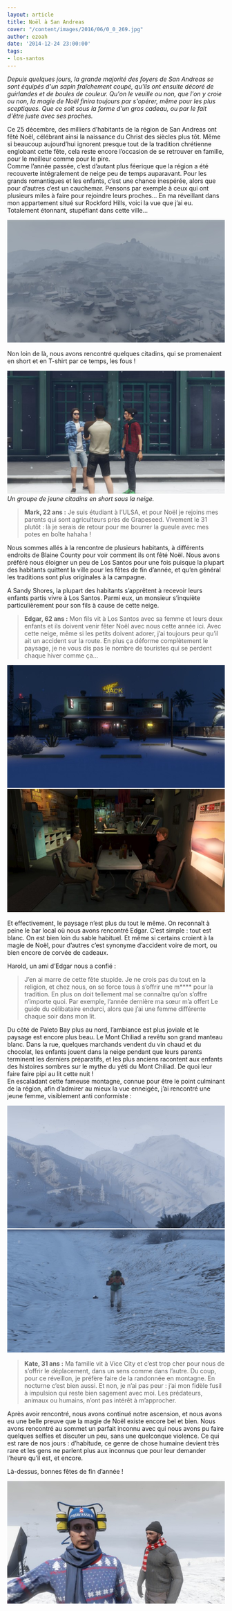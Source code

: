 ```yaml
---
layout: article
title: Noël à San Andreas
cover: "/content/images/2016/06/0_0_269.jpg"
author: ezoah
date: '2014-12-24 23:00:00'
tags:
- los-santos
---
```


_Depuis quelques jours, la grande majorité des foyers de San Andreas se sont équipés d'un sapin fraîchement coupé, qu'ils ont ensuite décoré de guirlandes et de boules de couleur. Qu'on le veuille ou non, que l'on y croie ou non, la magie de Noël finira toujours par s'opérer, même pour les plus sceptiques. Que ce soit sous la forme d'un gros cadeau, ou par le fait d'être juste avec ses proches._

Ce 25 décembre, des milliers d’habitants de la région de San Andreas ont fêté Noël, célébrant ainsi la naissance du Christ des siècles plus tôt. Même si beaucoup aujourd’hui ignorent presque tout de la tradition chrétienne englobant cette fête, cela reste encore l’occasion de se retrouver en famille, pour le meilleur comme pour le pire.  
Comme l’année passée, c’est d’autant plus féerique que la région a été recouverte intégralement de neige peu de temps auparavant. Pour les grands romantiques et les enfants, c’est une chance inespérée, alors que pour d’autres c’est un cauchemar. Pensons par exemple à ceux qui ont plusieurs miles à faire pour rejoindre leurs proches… En ma réveillant dans mon appartement situé sur Rockford Hills, voici la vue que j’ai eu. Totalement étonnant, stupéfiant dans cette ville…

![](/content/images/2016/06/0_0-3_7.jpg)

Non loin de là, nous avons rencontré quelques citadins, qui se promenaient en short et en T-shirt par ce temps, les fous !

![Un groupe de jeune citadins en short sous la neige.](/content/images/2016/06/0_0-2_5.jpg)
_Un groupe de jeune citadins en short sous la neige._

> **Mark, 22 ans :** Je suis étudiant à l’ULSA, et pour Noël je rejoins mes parents qui sont agriculteurs près de Grapeseed. Vivement le 31 plutôt : là je serais de retour pour me bourrer la gueule avec mes potes en boîte hahaha !

Nous sommes allés à la rencontre de plusieurs habitants, à différents endroits de Blaine County pour voir comment ils ont fêté Noël. Nous avons préféré nous éloigner un peu de Los Santos pour une fois puisque la plupart des habitants quittent la ville pour les fêtes de fin d’année, et qu’en général les traditions sont plus originales à la campagne.

A Sandy Shores, la plupart des habitants s’apprêtent à recevoir leurs enfants partis vivre à Los Santos. Parmi eux, un monsieur s’inquiète particulièrement pour son fils à cause de cette neige.

> **Edgar, 62 ans :** Mon fils vit à Los Santos avec sa femme et leurs deux enfants et ils doivent venir fêter Noël avec nous cette année ici. Avec cette neige, même si les petits doivent adorer, j’ai toujours peur qu’il ait un accident sur la route. En plus ça déforme complètement le paysage, je ne vous dis pas le nombre de touristes qui se perdent chaque hiver comme ça…

![](/content/images/2016/06/0_0-4_4.jpg)
![](/content/images/2016/06/0_0-5_2.jpg)

Et effectivement, le paysage n’est plus du tout le même. On reconnaît à peine le bar local où nous avons rencontré Edgar. C’est simple : tout est blanc. On est bien loin du sable habituel. Et même si certains croient à la magie de Noël, pour d’autres c’est synonyme d’accident voire de mort, ou bien encore de corvée de cadeaux.

Harold, un ami d’Edgar nous a confié :

> J’en ai marre de cette fête stupide. Je ne crois pas du tout en la religion, et chez nous, on se force tous à s’offrir une m\*\*\*\* pour la tradition. En plus on doit tellement mal se connaître qu’on s’offre n’importe quoi. Par exemple, l’année dernière ma sœur m’a offert Le guide du célibataire endurci, alors que j’ai une femme différente chaque soir dans mon lit.

Du côté de Paleto Bay plus au nord, l’ambiance est plus joviale et le paysage est encore plus beau. Le Mont Chiliad a revêtu son grand manteau blanc. Dans la rue, quelques marchands vendent du vin chaud et du chocolat, les enfants jouent dans la neige pendant que leurs parents terminent les derniers préparatifs, et les plus anciens racontent aux enfants des histoires sombres sur le mythe du yéti du Mont Chiliad. De quoi leur faire faire pipi au lit cette nuit !  
En escaladant cette fameuse montagne, connue pour être le point culminant de la région, afin d’admirer au mieux la vue enneigée, j’ai rencontré une jeune femme, visiblement anti conformiste :

![](/content/images/2016/06/0_0-7_1.jpg)
![](/content/images/2016/06/0_0-6_1.jpg)

> **Kate, 31 ans :** Ma famille vit à Vice City et c’est trop cher pour nous de s’offrir le déplacement, dans un sens comme dans l’autre. Du coup, pour ce réveillon, je préfère faire de la randonnée en montagne. En nocturne c’est bien aussi. Et non, je n’ai pas peur : j’ai mon fidèle fusil à impulsion qui reste bien sagement avec moi. Les prédateurs, animaux ou humains, n’ont pas intérêt à m’approcher.

Après avoir rencontré, nous avons continué notre ascension, et nous avons eu une belle preuve que la magie de Noël existe encore bel et bien. Nous avons rencontré au sommet un parfait inconnu avec qui nous avons pu faire quelques selfies et discuter un peu, sans une quelconque violence. Ce qui est rare de nos jours : d’habitude, ce genre de chose humaine devient très rare et les gens ne parlent plus aux inconnus que pour leur demander l’heure qu’il est, et encore.

Là-dessus, bonnes fêtes de fin d’année !

![](/content/images/2016/06/0_0-8_1.jpg)